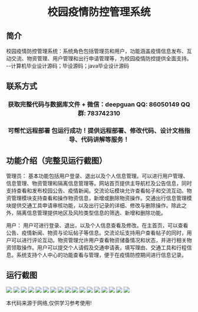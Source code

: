 <p><h1 align="center">校园疫情防控管理系统</h1></p>

## 简介
校园疫情防控管理系统：系统角色包括管理员和用户，功能涵盖疫情信息发布、互动交流、物资管理、用户管理和出行申请管理等，为校园疫情防控提供全面支持。    --计算机毕业设计源码；毕设源码；java毕业设计源码


## 联系方式
<p><h3 align="center">获取完整代码与数据库文件 + 微信：deepguan QQ: 86050149 QQ群: 783742310</h3></p>
<p><h3 align="center">可帮忙远程部署 包运行成功！提供远程部署、修改代码、设计文档指导、代码讲解等服务！</h3></p>

## 功能介绍（完整见运行截图）
管理员： 基本功能包括用户登录、退出以及个人信息管理。可以进行用户管理、信息管理、物资管理和隔离信息管理等。网站首页提供主导航栏及公告信息，同时支持查看和发布校园公告、疫情新闻。交流论坛模块允许查看帖子和交流互动。物资管理模块支持查看和操作物资信息，新增或删除物资操作。交通出行信息管理模块提供交通工具申请审核功能，以及出行记录的详细、修改与删除操作。除此之外，隔离信息管理提供地区及风险类型信息的筛选、新增和删除功能。

用户： 用户可进行登录、退出，以及个人信息查看及修改。在主首页，可以查看公告、疫情新闻、物资与论坛帖子等信息。交流论坛支持用户查看帖子的同时，用户可以进行评论互动。物资管理允许用户查看物资储备情况和状态，并进行相关物资领取操作。用户可以提交个人请假及交通申请表，填写理由、交通工具和行程信息。系统支持个人中心的功能查看与管理，便于在疫情防控期间进行信息记录。


## 运行截图
![](https://bs-1329754181.cos.ap-shanghai.myqcloud.com/spring/CampusEpidemicPreventionManagementSystem/img/001.jpg)
![](https://bs-1329754181.cos.ap-shanghai.myqcloud.com/spring/CampusEpidemicPreventionManagementSystem/img/002.jpg)
![](https://bs-1329754181.cos.ap-shanghai.myqcloud.com/spring/CampusEpidemicPreventionManagementSystem/img/003.jpg)
![](https://bs-1329754181.cos.ap-shanghai.myqcloud.com/spring/CampusEpidemicPreventionManagementSystem/img/004.jpg)
![](https://bs-1329754181.cos.ap-shanghai.myqcloud.com/spring/CampusEpidemicPreventionManagementSystem/img/005.jpg)
![](https://bs-1329754181.cos.ap-shanghai.myqcloud.com/spring/CampusEpidemicPreventionManagementSystem/img/006.jpg)
![](https://bs-1329754181.cos.ap-shanghai.myqcloud.com/spring/CampusEpidemicPreventionManagementSystem/img/007.jpg)
![](https://bs-1329754181.cos.ap-shanghai.myqcloud.com/spring/CampusEpidemicPreventionManagementSystem/img/008.jpg)
![](https://bs-1329754181.cos.ap-shanghai.myqcloud.com/spring/CampusEpidemicPreventionManagementSystem/img/009.jpg)
![](https://bs-1329754181.cos.ap-shanghai.myqcloud.com/spring/CampusEpidemicPreventionManagementSystem/img/010.jpg)
![](https://bs-1329754181.cos.ap-shanghai.myqcloud.com/spring/CampusEpidemicPreventionManagementSystem/img/011.jpg)
![](https://bs-1329754181.cos.ap-shanghai.myqcloud.com/spring/CampusEpidemicPreventionManagementSystem/img/012.jpg)
![](https://bs-1329754181.cos.ap-shanghai.myqcloud.com/spring/CampusEpidemicPreventionManagementSystem/img/013.jpg)
![](https://bs-1329754181.cos.ap-shanghai.myqcloud.com/spring/CampusEpidemicPreventionManagementSystem/img/014.jpg)
![](https://bs-1329754181.cos.ap-shanghai.myqcloud.com/spring/CampusEpidemicPreventionManagementSystem/img/015.jpg)
![](https://bs-1329754181.cos.ap-shanghai.myqcloud.com/spring/CampusEpidemicPreventionManagementSystem/img/016.jpg)
![](https://bs-1329754181.cos.ap-shanghai.myqcloud.com/spring/CampusEpidemicPreventionManagementSystem/img/017.jpg)

<p>本代码来源于网络,仅供学习参考使用!</p>
